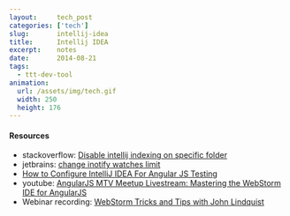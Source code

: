 ```yaml
---
layout:     tech_post
categories: ['tech']
slug:       intellij-idea
title:      Intellij IDEA
excerpt:    notes
date:       2014-08-21
tags:
  - ttt-dev-tool
animation:
  url: /assets/img/tech.gif
  width: 250
  height: 176  
---
```


#### Resources

- stackoverflow: <a href="http://stackoverflow.com/questions/6535288/disable-intellij-indexing-on-specific-folder">Disable intellij indexing on specific folder</a>
- jetbrains: <a href="http://confluence.jetbrains.com/display/IDEADEV/Inotify+Watches+Limit">change inotify watches limit</a>
- <a href="http://tatiyants.com/how-to-configure-intellij-idea-for-angular-js-testing/">How to Configure IntelliJ IDEA For Angular JS Testing</a>
- youtube: <a href="https://www.youtube.com/watch?v=LJOyrSh1kDU">AngularJS MTV Meetup Livestream: Mastering the WebStorm IDE for AngularJS</a>
- Webinar recording: <a href="http://blog.jetbrains.com/webstorm/2013/10/webinar-recording-webstorm-tricks-and-tips-with-john-lindquist/">WebStorm Tricks and Tips with John Lindquist</a>

